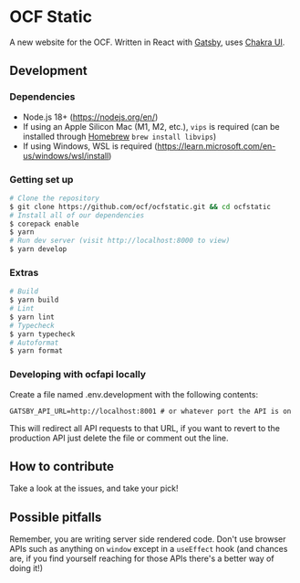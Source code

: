 # OCF Static

A new website for the OCF. Written in React with [Gatsby](https://www.gatsbyjs.com/), uses [Chakra UI](https://chakra-ui.com/).

## Development

### Dependencies

- Node.js 18+ (https://nodejs.org/en/)
- If using an Apple Silicon Mac (M1, M2, etc.), `vips` is required (can be installed through [Homebrew](https://brew.sh/) `brew install libvips`)
- If using Windows, WSL is required (https://learn.microsoft.com/en-us/windows/wsl/install)

### Getting set up

```bash
# Clone the repository
$ git clone https://github.com/ocf/ocfstatic.git && cd ocfstatic
# Install all of our dependencies
$ corepack enable
$ yarn
# Run dev server (visit http://localhost:8000 to view)
$ yarn develop
```

### Extras

```bash
# Build
$ yarn build
# Lint
$ yarn lint
# Typecheck
$ yarn typecheck
# Autoformat
$ yarn format
```

### Developing with ocfapi locally

Create a file named .env.development with the following contents:

```
GATSBY_API_URL=http://localhost:8001 # or whatever port the API is on
```

This will redirect all API requests to that URL, if you want to revert to the production API just delete the file or comment out the line.

## How to contribute

Take a look at the issues, and take your pick!

## Possible pitfalls

Remember, you are writing server side rendered code. Don't use browser APIs such as anything on `window` except in a `useEffect` hook (and chances are, if you find yourself reaching for those APIs there's a better way of doing it!)
